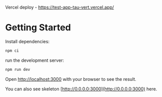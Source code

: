 Vercel deploy - https://test-app-tau-vert.vercel.app/

# Getting Started

Install dependencies:

```bash
npm ci
```
run the development server:

```bash
npm run dev
```

Open [http://localhost:3000](http://localhost:3000) with your browser to see the result.

You can also see skeleton [http://0.0.0.0:3000](http://0.0.0.0:3000) here.
